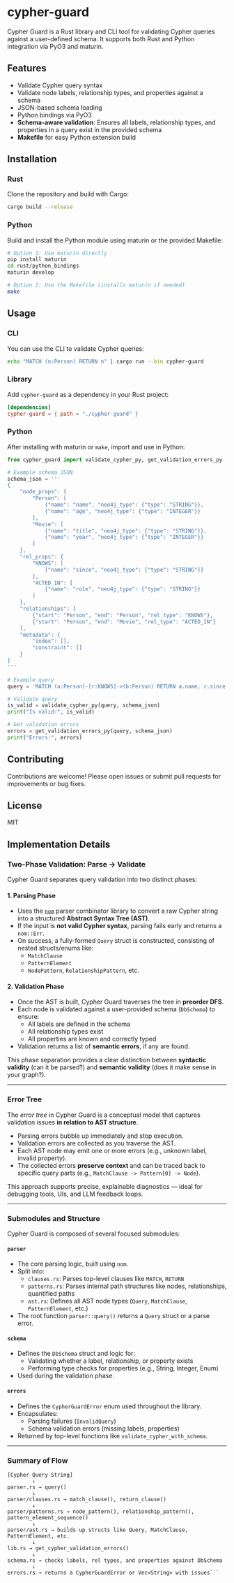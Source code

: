 # cypher-guard

Cypher Guard is a Rust library and CLI tool for validating Cypher queries against a user-defined schema. It supports both Rust and Python integration via PyO3 and maturin.

## Features
- Validate Cypher query syntax
- Validate node labels, relationship types, and properties against a schema
- JSON-based schema loading
- Python bindings via PyO3
- **Schema-aware validation**: Ensures all labels, relationship types, and properties in a query exist in the provided schema
- **Makefile** for easy Python extension build

## Installation

### Rust
Clone the repository and build with Cargo:
```sh
cargo build --release
```

### Python
Build and install the Python module using maturin or the provided Makefile:
```sh
# Option 1: Use maturin directly
pip install maturin
cd rust/python_bindings
maturin develop

# Option 2: Use the Makefile (installs maturin if needed)
make
```

## Usage

### CLI
You can use the CLI to validate Cypher queries:
```sh
echo "MATCH (n:Person) RETURN n" | cargo run --bin cypher-guard
```

### Library
Add `cypher-guard` as a dependency in your Rust project:
```toml
[dependencies]
cypher-guard = { path = "./cypher-guard" }
```

### Python
After installing with maturin or `make`, import and use in Python:
```python
from cypher_guard import validate_cypher_py, get_validation_errors_py

# Example schema JSON
schema_json = '''
{
    "node_props": {
        "Person": [
            {"name": "name", "neo4j_type": {"type": "STRING"}},
            {"name": "age", "neo4j_type": {"type": "INTEGER"}}
        ],
        "Movie": [
            {"name": "title", "neo4j_type": {"type": "STRING"}},
            {"name": "year", "neo4j_type": {"type": "INTEGER"}}
        ]
    },
    "rel_props": {
        "KNOWS": [
            {"name": "since", "neo4j_type": {"type": "STRING"}}
        ],
        "ACTED_IN": [
            {"name": "role", "neo4j_type": {"type": "STRING"}}
        ]
    },
    "relationships": [
        {"start": "Person", "end": "Person", "rel_type": "KNOWS"},
        {"start": "Person", "end": "Movie", "rel_type": "ACTED_IN"}
    ],
    "metadata": {
        "index": [],
        "constraint": []
    }
}
'''

# Example query
query = 'MATCH (a:Person)-[r:KNOWS]->(b:Person) RETURN a.name, r.since'

# Validate query
is_valid = validate_cypher_py(query, schema_json)
print("Is valid:", is_valid)

# Get validation errors
errors = get_validation_errors_py(query, schema_json)
print("Errors:", errors)
```

## Contributing
Contributions are welcome! Please open issues or submit pull requests for improvements or bug fixes.

## License
MIT

## Implementation Details

### Two-Phase Validation: Parse → Validate

Cypher Guard separates query validation into two distinct phases:

#### 1. Parsing Phase

- Uses the [`nom`](https://docs.rs/nom) parser combinator library to convert a raw Cypher string into a structured **Abstract Syntax Tree (AST)**.
- If the input is **not valid Cypher syntax**, parsing fails early and returns a `nom::Err`.
- On success, a fully-formed `Query` struct is constructed, consisting of nested structs/enums like:
  - `MatchClause`
  - `PatternElement`
  - `NodePattern`, `RelationshipPattern`, etc.

#### 2. Validation Phase

- Once the AST is built, Cypher Guard traverses the tree in **preorder DFS**.
- Each node is validated against a user-provided schema (`DbSchema`) to ensure:
  - All labels are defined in the schema
  - All relationship types exist
  - All properties are known and correctly typed
- Validation returns a list of **semantic errors**, if any are found.

This phase separation provides a clear distinction between **syntactic validity** (can it be parsed?) and **semantic validity** (does it make sense in your graph?).

---

### Error Tree

The *error tree* in Cypher Guard is a conceptual model that captures validation issues **in relation to AST structure**.

- Parsing errors bubble up immediately and stop execution.
- Validation errors are collected as you traverse the AST.
- Each AST node may emit one or more errors (e.g., unknown label, invalid property).
- The collected errors **preserve context** and can be traced back to specific query parts (e.g., `MatchClause -> Pattern[0] -> Node`).

This approach supports precise, explainable diagnostics — ideal for debugging tools, UIs, and LLM feedback loops.

---

### Submodules and Structure

Cypher Guard is composed of several focused submodules:

#### `parser`
- The core parsing logic, built using `nom`.
- Split into:
  - `clauses.rs`: Parses top-level clauses like `MATCH`, `RETURN`
  - `patterns.rs`: Parses internal path structures like nodes, relationships, quantified paths
  - `ast.rs`: Defines all AST node types (`Query`, `MatchClause`, `PatternElement`, etc.)
- The root function `parser::query()` returns a `Query` struct or a parse error.

#### `schema`
- Defines the `DbSchema` struct and logic for:
  - Validating whether a label, relationship, or property exists
  - Performing type checks for properties (e.g., String, Integer, Enum)
- Used during the validation phase.

#### `errors`
- Defines the `CypherGuardError` enum used throughout the library.
- Encapsulates:
  - Parsing failures (`InvalidQuery`)
  - Schema validation errors (missing labels, properties)
- Returned by top-level functions like `validate_cypher_with_schema`.

---

### Summary of Flow
```
[Cypher Query String]
        ↓
parser.rs → query()
        ↓
parser/clauses.rs → match_clause(), return_clause()
        ↓
parser/patterns.rs → node_pattern(), relationship_pattern(), pattern_element_sequence()
        ↓
parser/ast.rs → builds up structs like Query, MatchClause, PatternElement, etc.
        ↓
lib.rs → get_cypher_validation_errors()
        ↓
schema.rs → checks labels, rel types, and properties against DbSchema
        ↓
errors.rs → returns a CypherGuardError or Vec<String> with issues```


